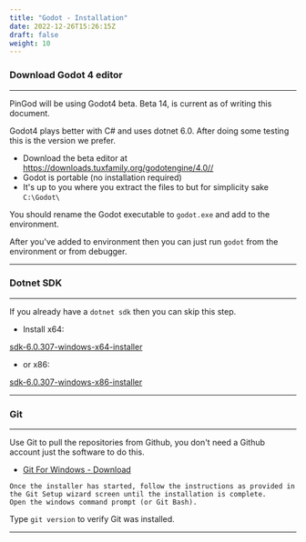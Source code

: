 ```yaml
---
title: "Godot - Installation"
date: 2022-12-26T15:26:15Z
draft: false
weight: 10
---
```


### Download Godot 4 editor
---

PinGod will be using Godot4 beta. Beta 14, is current as of writing this document.

Godot4 plays better with C# and uses dotnet 6.0. After doing some testing this is the version we prefer.


* Download the beta editor at https://downloads.tuxfamily.org/godotengine/4.0//
* Godot is portable (no installation required)
* It's up to you where you extract the files to but for simplicity sake `C:\Godot\`

You should rename the Godot executable to `godot.exe` and add to the environment.

After you've added to environment then you can just run `godot` from the environment or from debugger.

---
### Dotnet SDK
---

If you already have a `dotnet sdk` then you can skip this step.

- Install x64:

[sdk-6.0.307-windows-x64-installer](https://dotnet.microsoft.com/en-us/download/dotnet/thank-you/sdk-6.0.307-windows-x64-installer)

- or x86:

[sdk-6.0.307-windows-x86-installer](https://dotnet.microsoft.com/en-us/download/dotnet/thank-you/sdk-6.0.307-windows-x86-installer)

---
### Git
---

Use Git to pull the repositories from Github, you don't need a Github account just the software to do this.

- [Git For Windows - Download](https://gitforwindows.org/)

```
Once the installer has started, follow the instructions as provided in the Git Setup wizard screen until the installation is complete.
Open the windows command prompt (or Git Bash).
```

Type `git version` to verify Git was installed.

---
